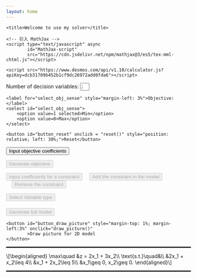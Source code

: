 ```yaml
---
layout: home
---
```


<head>
    <meta charset="utf-8">

    <title>Welcome to use my solver</title>

    <!-- 引入 MathJax -->
    <script type="text/javascript" async
            id="MathJax-script"
            src="https://cdn.jsdelivr.net/npm/mathjax@3/es5/tex-mml-chtml.js"></script>

    <script src="https://www.desmos.com/api/v1.10/calculator.js?apiKey=dcb31709b452b1cf9dc26972add0fda6"></script>
</head>

<body>
<p>
    <label for="input_num">Number of decision variables: </label><input type="number"
                                                                        style="width: 5%;"
                                                                        id="input_num"
                                                                        value="2"
                                                                        min="2"
                                                                        max="20" required>
    <!--使用百分比来让输入框的宽度相对于其父容器的宽度进行调整。-->

    <label for="select_obj_sense" style="margin-left: 3%">Objective: </label>
    <select id="select_obj_sense">
        <option value=1 selected>Min</option>
        <option value=0>Max</option>
    </select>

    <button id="button_reset" onclick = "reset()" style="position: relative; left: 30%;">Reset</button>
</p>

<p>
    <button id="button_input_obj_coe" onclick="inputObjCoefficients()">Input objective
        coefficients
    </button>
    <!--<p id="ini_obj">$$x_1 + x_2$$</p>-->
    <!--<div> 是一个 HTML 元素，常用于分组和布局，不会直接显示任何内容，但可以用于包含其他 HTML 元素-->
<div id="objCoeContainer"></div>
</p>


<p>
    <button id="button_generate_obj" onclick="inputObj()" disabled>Generate objective
    </button>
</p>

<p>
    <button id="button_input_constr" onclick="inputConstraint()" disabled>Input coefficients for
        a
        constraint
    </button>
    <button id="button_add_constr" style="margin-left:3%" onclick="addConstraint()" disabled>Add
        the
        constraint in the model
    </button>
    <button id="button_remove_constr" style="margin-left:3%" onclick="removeConstraint()"
            disabled>
        Remove the
        constraint
    </button>
</p>
<p>
<div id='constr_input_container'></div>
</p>
<p>
    <button id="button_select_variable_type" onclick="selectVariableType()" disabled>Select
        Variable
        type
    </button>
</p>
<div id='var_type_container'></div>

<p>
    <button id="button_generate_full_model" style="margin-top: 1%" onclick="generateFullModel()"
            disabled>Generate full model
    </button>

    <button id="button_draw_picture" style="margin-top: 1%; margin-left:3%" onclick="draw_picture()"
            >Draw picture for 2D model
    </button>
</p>


<!-- <hr> 默认是一个边框式的水平线，需要使用 border 或 background 才能控制颜色和透明度。-->
<hr style="border: 1px solid rgba(0, 0, 0, 0.1);">
<p id="initial_model" style="margin-top: 1%">\[\begin{aligned}
    \max\quad &z = 2x_1 + 3x_2\\
    \text{s.t.}\quad&\\
    &2x_1 + x_2\leq 4\\
    &x_1 + 2x_2\leq 5\\
    &x_1\geq 0, x_2\geq 0.
    \end{aligned}\]</p>
<hr style="border: 1px solid rgba(0, 0, 0, 0.1);">
<div id="calculator" style="width: 65%; height: 65%;"></div>

</body>

<script>
    // store the model in numerical arrays
    let obj_coefficients = ['0', '0']; // 创建一个空数组
    let con_coefficients = [];
    let var_types = [];

    let num_constraint = 0;
    let obj_latex_str = '';
    let con_latex_str = [];
    let var_type_latex_str = '';
    let initial_model_latex = '\\[\\begin{aligned}\n' +
        '\\max\\quad &z = 2x_1 + 3x_2\\\\\n' +
        '\\text{s.t.}\\quad&\\\\\n' +
        '&2x_1 + x_2\\leq 4\\\\\n' +
        '&x_1 + 2x_2\\leq 5\\\\\n' +
        '&x_1\\geq 0, x_2\\geq 0.' +
        '\\end{aligned}\\]';

    // 使用 disabled 属性来控制按钮的可用状态
    // 在一个按钮（button1）被点击后，使另一个按钮（button2）变为可用（启用）
    document.getElementById("button_input_obj_coe").addEventListener("click", function () {
        document.getElementById("button_generate_obj").disabled = false; // 使按钮可用
        document.getElementById("button_input_constr").disabled = false;
    });


    function getNumVar() {
        let n = parseInt(document.getElementById("input_num").value);
        return n;
    }

    function inputObjCoefficients() {
        let num_var = getNumVar();
        if (num_var != 2){
            document.getElementById("button_draw_picture").disabled = true;
        }
        else{
            document.getElementById("button_draw_picture").disabled = false;
        }
        obj_coefficients.length = num_var;  // 清空数组
        document.getElementById('initial_model').innerText = '';
        let coeContainer = document.getElementById("objCoeContainer");
        // 清空容器，确保每次点击按钮时重新生成输入框
        coeContainer.innerHTML = '';
        // 根据给定数目生成输入框
        for (let i = 0; i < num_var; i++) {
            // 创建新的 <input> 元素
            const label = document.createElement('label');
            const input = document.createElement('input');
            input.type = 'number'; // 设置输入框类型为文本
            input.id = 'coe_obj' + i; // 设置输入框 ID（可选）
            input.style.width = '50px';
            input.style.marginLeft = '0.3%';
            label.style.marginLeft = '0.3%';
            input.value = '0'; // 默认值
            label.setAttribute('for', 'coe_obj' + i);
            // 设置 LaTeX 内容
            let latexString = '';
            if (i < num_var - 1) {
                latexString = `x_{${i + 1}}+ `;
            } else
                latexString = `x_{${i + 1}}`;
            label.innerHTML = `\\(${latexString}\\)`;

            // 将输入框添加到容器中
            coeContainer.appendChild(input);
            coeContainer.appendChild(label);
        }
        // 在所有元素都添加完后，调用 MathJax 渲染所有的 LaTeX 公式
        MathJax.typeset();

    }

    let selected_obj_sense = '';  // 用来存储用户选择的值
    selected_obj_sense = document.getElementById('selected_obj_sense').value;
    // document.getElementById("select_obj_sense").addEventListener("change", function () {
    //     selected_obj_sense = this.value;
    // });

    // 提供一个函数，用来返回用户选择的值
    function getSelectedSense() {
        return selected_obj_sense;  // 返回当前的选中值
    }

    function generateFormulaLatex(arr, n) {
        let latexBodyStr = '';
        // ${} 用于 模板字符串（Template Literals），允许在字符串中嵌入变量或表达式
        // 反引号 ``：用于 模板字符串，支持 ${} 变量插值
        for (let i = 0; i < n; i++) {
            if (parseFloat(arr[i]) >= 0 && i > 0) {
                latexBodyStr += '+';
            }
            if (parseFloat(arr[i]) != 1) {
                if (parseFloat(arr[i]) != -1) {
                    latexBodyStr += arr[i];
                } else {
                    latexBodyStr += '-';
                }
            }
            latexBodyStr += `x_{${i + 1}}`;
        }
        return latexBodyStr;
    }

    function inputObj() {
        // 让决策变量数量输入框实效
        document.getElementById("input_num").disabled = true;
        document.getElementById("select_obj_sense").disabled = true;

        let n = document.getElementById("input_num").value; // 获取 id 为 input_num 的标签中的 value 值
        n = Math.max(1, parseInt(n)); // parseInt() 是 JavaScript 用于将字符串转换为整数的内置函数

        // 得到输入框的系数
        for (let i = 0; i < n; i++) {
            let input_id = 'coe_obj' + i;
            let coe = document.getElementById(input_id).value;
            obj_coefficients[i] = coe;
        }

        let select_obj_sense = getSelectedSense();
        let objStr = '';
        objStr += generateFormulaLatex(obj_coefficients, n);
        obj_latex_str = objStr;
        renderLatexModel(objStr);
    }

    function renderLatexModel(obj_str, con_str = '', var_type_str = '') {
        let select_obj_sense = getSelectedSense();
        let obj_sense_str;
        // 因为在 HTML 中，select 的 value 是字符串类型，所以应该与字符串 "1" 进行比较，而不是数字 1
        if (select_obj_sense === "0") {
            obj_sense_str = "\\max";
        } else {
            obj_sense_str = "\\min";
        }

        let latexModel = '';
        if (con_str === '') {
            latexModel += `
            \\[
            ${obj_sense_str}\\quad z=${obj_str}
            \\]
            `;
        } else if (con_str === '') {
            let num_con = con_str.length;
            let con_body_str = '';
            for (let i = 0; i < num_con; i++) {
                con_body_str += '&' + con_str[i] + "\\\\";
            }
            latexModel += `
            \\[
            \\begin{aligned}
            ${obj_sense_str}\\quad &${obj_str}\\\\
            \\text{s.t.}\\quad&\\\\
            ${con_body_str}
            \\end{aligned}
            \\]
            `;
        } else {
            let num_con = con_str.length;
            let con_body_str = '';
            for (let i = 0; i < num_con; i++) {
                con_body_str += '&' + con_str[i] + '\\\\';
            }
            latexModel += `
            \\[
            \\begin{aligned}
            ${obj_sense_str}\\quad &${obj_str}\\\\
            \\text{s.t.}\\quad&\\\\
            ${con_body_str}
            &${var_type_str}
            \\end{aligned}
            \\]
            `;
        }

        document.getElementById("initial_model").innerHTML = latexModel;
        MathJax.typeset(); // typeset 适用于小型公式更新，局部重新渲染, typesetPromise适合大规模更新
    }

    function inputConstraint() {
        let num_var = getNumVar();
        document.getElementById("button_input_obj_coe").disabled = true;
        document.getElementById("button_generate_obj").disabled = true;

        let coeContainer = document.getElementById("constr_input_container");
        coeContainer.innerHTML = '';
        // 根据给定数目生成输入框
        for (let i = 0; i < num_var; i++) {
            // 创建新的 <input> 元素
            const label = document.createElement('label');
            const input = document.createElement('input');
            input.type = 'number'; // 设置输入框类型为文本
            input.id = 'constraint_coe' + i; // 设置输入框 ID（可选）
            input.style.width = '50px';
            input.style.marginLeft = '0.3%';
            label.style.marginLeft = '0.3%';
            input.value = '0'; // 默认值
            label.setAttribute('for', 'constraint_coe' + i);
            // 设置 LaTeX 内容
            let latexString = '';
            if (i < num_var - 1) {
                latexString = `x_{${i + 1}}+ `;
            } else
                latexString = `x_{${i + 1}}`;
            label.innerHTML = `\\(${latexString}\\)`;

            // 将输入框添加到容器中
            coeContainer.appendChild(input);
            coeContainer.appendChild(label);
        }

        // 创建 select 元素
        const select = document.createElement("select");
        select.id = 'constraint_sense';

        select.style.marginLeft = '0.5%';

        // 创建多个 option 元素
        const option1 = document.createElement("option");
        option1.value = "\\geq";
        option1.textContent = "≥";
        option1.selected = true;


        const option2 = document.createElement("option");
        option2.value = "=";
        option2.textContent = "=";

        const option3 = document.createElement("option");
        option3.value = "\\leq";
        option3.textContent = "<=";

        // 将 option 元素添加到 select 元素中
        select.appendChild(option1);
        select.appendChild(option2);
        select.appendChild(option3);

        coeContainer.appendChild(select);

        const input_rhs = document.createElement('input');
        input_rhs.type = 'number'; // 设置输入框类型为文本
        input_rhs.id = 'constraint_rhs';
        input_rhs.style.width = '50px';
        input_rhs.style.marginLeft = '0.3%';
        input_rhs.value = 0;

        coeContainer.appendChild(input_rhs);

        // 在所有元素都添加完后，调用 MathJax 渲染所有的 LaTeX 公式
        MathJax.typeset();
        document.getElementById('button_add_constr').disabled = false;
    }


    function addConstraint() {
        let num_var = getNumVar();
        let this_coes = new Array(num_var + 2);
        document.getElementById("button_select_variable_type").disabled = false;

        for (let i = 0; i < num_var; i++) {
            let input_id = 'constraint_coe' + i;
            this_coes[i] = document.getElementById(input_id).value;
        }
        let sense_id = 'constraint_sense';
        this_coes[num_var] = document.getElementById(sense_id).value;
        let rhs_id = 'constraint_rhs';
        this_coes[num_var + 1] = document.getElementById(rhs_id).value;
        con_coefficients.push(this_coes.slice(0, num_var));
        constraint_str = generateFormulaLatex(this_coes.slice(0, num_var), num_var);
        constraint_str += this_coes[num_var];
        constraint_str += ' ' + this_coes[num_var + 1];
        con_latex_str.push(constraint_str);
        renderLatexModel(obj_latex_str, con_latex_str);
        document.getElementById('button_remove_constr').disabled = false;
        num_constraint += 1;
    }

    function removeConstraint() {
        if (num_constraint >= 1) {
            con_latex_str.pop();
            renderLatexModel(obj_latex_str, con_latex_str);
            num_constraint -= 1;
            if (num_constraint === 0) {
                document.getElementById('button_remove_constr').disabled = true;
            }
        }
    }

    function selectVariableType() {
        document.getElementById("button_input_constr").disabled = true;
        document.getElementById("button_add_constr").disabled = true;
        document.getElementById("button_remove_constr").disabled = true;

        document.getElementById('button_generate_full_model').disabled = false;
        let num_var = getNumVar();
        let type_container = document.getElementById("var_type_container");
        type_container.innerHTML = '';
        for (let i = 0; i < num_var; i++) {
            let label = document.createElement('label');
            let select = document.createElement('select');
            select.id = 'var_type' + (i + 1);
            select.style.marginLeft = '0.4%';
            select.style.marginRight = '0.2%';
            if (i > 0) {
                label.style.marginLeft = '0.8%';
            }
            label.innerText = `\\(x_{${i + 1}}\\):`;
            label.setAttribute('for', 'var_type' + (i + 1));

            // 创建多个 option 元素
            let option1 = document.createElement("option");
            option1.textContent = "≥ 0 continuous";
            option1.value = 0;
            option1.selected = true;
            let option2 = document.createElement("option");
            option2.value = 1;
            option2.textContent = "continuous";
            let option3 = document.createElement("option");
            option3.textContent = "binary";
            option3.value = 2;
            let option4 = document.createElement("option");
            option4.textContent = "integer";
            option4.value = 3;

            select.appendChild(option1);
            select.appendChild(option2);
            select.appendChild(option3);
            select.appendChild(option4);

            type_container.appendChild(label);
            type_container.appendChild(select);

        }

        MathJax.typeset();
    }

    function generateFullModel() {
        document.getElementById("button_input_constr").disabled = true;
        document.getElementById("button_add_constr").disabled = true;
        document.getElementById("button_remove_constr").disabled = true;
        document.getElementById("button_select_variable_type").disabled = true;

        num_var = getNumVar();
        var_type_latex_str = '';
        for (let i = 0; i < num_var; i++) {
            let select_id = 'var_type' + (i + 1);
            let select = document.getElementById(select_id);
            if (select.value === '0') {
                var_type_latex_str += `x_{${i + 1}}\\geq 0`;
            } else if (select.value === '2') {
                var_type_latex_str += `x_{${i + 1}}\\in \\{0,1\\}`;
            } else if (select.value === '3') {
                var_type_latex_str += `x_{${i + 1}}\\in \\mathbb\{Z\}`;
            }
            if (select.value != '1') {
                if (i < num_var - 1) {
                    var_type_latex_str += ',';
                } else {
                    var_type_latex_str += '.';
                }
            }
            if (i === num_var - 1 && select.value === '1') {
                let len = var_type_latex_str.length;
                let new_str = var_type_latex_str.slice(0, -2) + var_type_latex_str.slice(-1);
                var_type_latex_str = new_str;
            }
        }
        renderLatexModel(obj_latex_str, con_latex_str, var_type_latex_str);
    }

    function reset(){
        document.getElementById("input_num").disabled = false; // 让按钮恢复可点击
        document.getElementById("input_num").value = "2";
        document.getElementById("select_obj_sense").disabled = false;
        document.getElementById("button_input_obj_coe").disabled = false;
        document.getElementById("button_generate_obj").disabled = true;
        document.getElementById("button_input_constr").disabled = true;
        document.getElementById("button_add_constr").disabled = true;
        document.getElementById("button_remove_constr").disabled = true;
        document.getElementById("button_select_variable_type").disabled = true;
        document.getElementById("button_generate_full_model").disabled = true;
        con_latex_str = [];
        obj_latex_str = '';
        var_type_latex_str = '';
        document.getElementById("constr_input_container").innerHTML = '';
        document.getElementById("var_type_container").innerHTML = '';
        document.getElementById("objCoeContainer").innerHTML = '';

        const elt = document.getElementById('calculator');
        const calculator = Desmos.GraphingCalculator(elt);
        calculator.destroy();
        // myDiv.querySelectorAll("canvas, svg").forEach(el => el.remove());
        // innerHTML 会把 tag 也返回
        document.getElementById("initial_model").innerText = initial_model_latex;
        MathJax.typeset();
    }

    function draw_picture() {
        const elt = document.getElementById('calculator');
        const calculator = Desmos.GraphingCalculator(elt,{
            // expressionsCollapsed: true, // // 默认折叠表达式列表
        });

        // **添加约束边界线**
        calculator.setExpression({ id: 'line1', latex: '2x + y = 4', color: 'blue',});
        calculator.setExpression({ id: 'line2', latex: 'x + 2y = 5', color: 'green' });
        calculator.setExpression({ id: 'x_axis', latex: 'x = 0', color: 'black' });
        calculator.setExpression({ id: 'y_axis', latex: 'y = 0', color: 'black' });

        // **添加约束边界线**
        calculator.setExpression({ id: 'area1', latex: '2x + y \\leq 4', color: 'blue', hidden: true });
        calculator.setExpression({ id: 'area2', latex: 'x + 2y \\leq 5', color: 'green', hidden: true });
        calculator.setExpression({ id: 'area3', latex: 'x \\geq 0', color: 'black', hidden: true });
        calculator.setExpression({ id: 'area4', latex: 'y \\geq 0', color: 'black', hidden: true });

        // **填充可行域（仅交集部分）**
        calculator.setExpression({
            id: 'feasible_region',
            latex: '\\max(2x + y - 4, x + 2y - 5, -x, -y) \\leq 0',
            color: 'rgba(15,161,15,0.8)' // 绿色半透明
        });

        // **目标函数等值线**
        calculator.setExpression({
            id: 'objective',
            latex: '2x + 3y = c',
            lineStyle: Desmos.Styles.DASHED,
            color: 'red'
        });
    }
</script>

